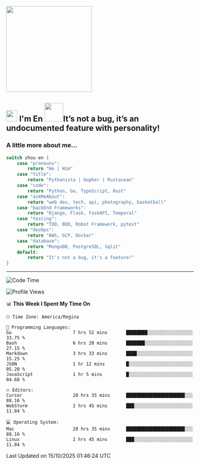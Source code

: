 <img align='center' src="https://media.giphy.com/media/GP1TJJSV4Ys1r64q2A/giphy.gif" width="230">

<h2><img src="https://emojis.slackmojis.com/emojis/images/1531849430/4246/blob-sunglasses.gif?1531849430" width="30"/> I'm En <img src="https://media.giphy.com/media/12oufCB0MyZ1Go/giphy.gif" width="50">It’s not a bug, it’s an undocumented feature with personality!</h2>


<!-- <img align='right' src="https://media.giphy.com/media/M9gbBd9nbDrOTu1Mqx/giphy.gif" width="230"> -->


### A little more about me... 
<!--
```javascript
const zhou-en = {
    pronouns: "He" | "Him",
    title: "Pythonista" | "Gopher" | "Rustacean",
    code: ["Python", "Go", "Rust", "TypeScript"],
    askMeAbout: ["web dev", "tech", "app dev", "photography"],
    technologies: {
        backEnd: {
            python: ["Django", "Flask", "FaskAPI"],
            go: []
        },
        scraping: ["selenium", "scrapy", "spider"],
        testing: ["Robot Framework"],
        devOps: ["AWS", "Docker", "GCP", "Nginx"],
        databases: ["mongo", "postgresql", "sqlite"],
        misc: ["Firebase", "Heroku"]
    },
    architecture: ["Event Driven Architecture", "Microservices"],
    currentFocus: ["Temporal", "Rust"],
    funFact: "It's not a bug, it's a feature!"
};
```
  -->

```go
switch zhou-en {
    case "pronouns":
        return "He | Him"
    case "title":
        return "Pythonista | Gopher | Rustacean"
    case "code":
        return "Python, Go, TypeScript, Rust"
    case "askMeAbout":
        return "web dev, tech, api, photography, basketball"
    case "backEnd Frameworks":
        return "Django, Flask, FaskAPI, Temporal"
    case "testing":
        return "TDD, BDD, Robot Framework, pytest"
    case "devOps":
        return "AWS, GCP, Docker"
    case "database":
        return "MongoDB, PostgreSQL, Sqlit"
    default:
        return "It's not a bug, it's a feature!"
}
```




---
<!--START_SECTION:waka-->
![Code Time](http://img.shields.io/badge/Code%20Time-2%2C591%20hrs%2039%20mins-blue)

![Profile Views](http://img.shields.io/badge/Profile%20Views-0-blue)

📊 **This Week I Spent My Time On** 

```text
🕑︎ Time Zone: America/Regina

💬 Programming Languages: 
Go                       7 hrs 52 mins       ████████░░░░░░░░░░░░░░░░░   33.75 % 
Bash                     6 hrs 20 mins       ███████░░░░░░░░░░░░░░░░░░   27.15 % 
Markdown                 3 hrs 33 mins       ████░░░░░░░░░░░░░░░░░░░░░   15.25 % 
JSON                     1 hr 12 mins        █░░░░░░░░░░░░░░░░░░░░░░░░   05.20 % 
JavaScript               1 hr 5 mins         █░░░░░░░░░░░░░░░░░░░░░░░░   04.68 % 

🔥 Editors: 
Cursor                   20 hrs 35 mins      ██████████████████████░░░   88.16 % 
WebStorm                 2 hrs 45 mins       ███░░░░░░░░░░░░░░░░░░░░░░   11.84 % 

💻 Operating System: 
Mac                      20 hrs 35 mins      ██████████████████████░░░   88.16 % 
Linux                    2 hrs 45 mins       ███░░░░░░░░░░░░░░░░░░░░░░   11.84 % 
```


 Last Updated on 15/10/2025 01:46:24 UTC
<!--END_SECTION:waka-->
